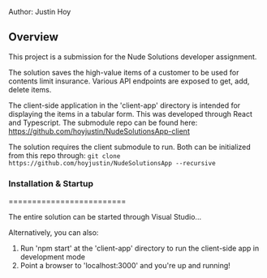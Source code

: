Author: Justin Hoy

## Overview

This project is a submission for the Nude Solutions developer assignment.

The solution saves the high-value items of a customer to be used for contents limit insurance.
Various API endpoints are exposed to get, add, delete items.

The client-side application in the 'client-app' directory is intended for displaying the items in a tabular form.
This was developed through React and Typescript.
The submodule repo can be found here: https://github.com/hoyjustin/NudeSolutionsApp-client

The solution requires the client submodule to run.
Both can be initialized from this repo through:
`git clone https://github.com/hoyjustin/NudeSolutionsApp --recursive`


### Installation & Startup
=========================

The entire solution can be started through Visual Studio...

Alternatively, you can also:
1. Run 'npm start' at the 'client-app' directory to run the client-side app in development mode
2. Point a browser to 'localhost:3000' and you're up and running!
